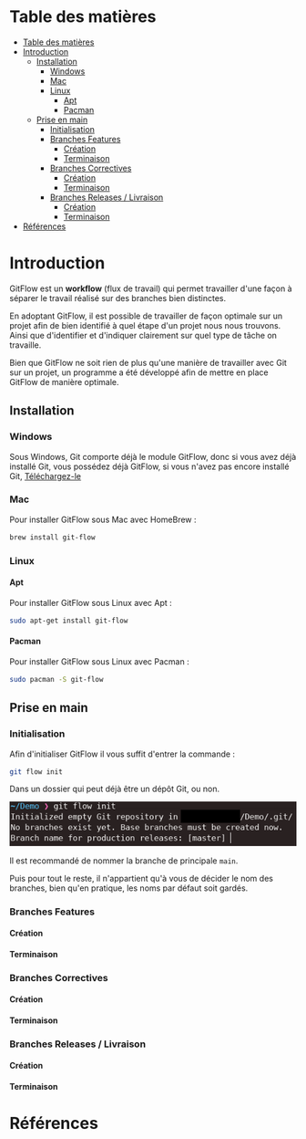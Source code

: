 # Table des matières

- [Table des matières](#table-des-matières)
- [Introduction](#introduction)
  - [Installation](#installation)
    - [Windows](#windows)
    - [Mac](#mac)
    - [Linux](#linux)
      - [Apt](#apt)
      - [Pacman](#pacman)
  - [Prise en main](#prise-en-main)
    - [Initialisation](#initialisation)
    - [Branches Features](#branches-features)
      - [Création](#création)
      - [Terminaison](#terminaison)
    - [Branches Correctives](#branches-correctives)
      - [Création](#création-1)
      - [Terminaison](#terminaison-1)
    - [Branches Releases / Livraison](#branches-releases--livraison)
      - [Création](#création-2)
      - [Terminaison](#terminaison-2)
- [Références](#références)

# Introduction

GitFlow est un **workflow** (flux de travail) qui permet travailler d'une façon à séparer le travail réalisé sur des branches bien distinctes.

En adoptant GitFlow, il est possible de travailler de façon optimale sur un projet afin de bien identifié à quel étape d'un projet nous nous trouvons. 
Ainsi que d'identifier et d'indiquer clairement sur quel type de tâche on travaille.

Bien que GitFlow ne soit rien de plus qu'une manière de travailler avec Git sur un projet, un programme a été développé afin de mettre en place GitFlow de manière optimale.

## Installation

### Windows

Sous Windows, Git comporte déjà le module GitFlow, donc si vous avez déjà installé Git, vous possédez déjà GitFlow, si vous n'avez pas encore installé Git, [Téléchargez-le](https://git-scm.com/download/win)

### Mac 

Pour installer GitFlow sous Mac avec HomeBrew :

```sh
brew install git-flow
```

### Linux

#### Apt

Pour installer GitFlow sous Linux avec Apt :

```sh
sudo apt-get install git-flow
```

#### Pacman

Pour installer GitFlow sous Linux avec Pacman :

```sh
sudo pacman -S git-flow
```

## Prise en main

### Initialisation

Afin d'initialiser GitFlow il vous suffit d'entrer la commande :

```sh
git flow init
```

Dans un dossier qui peut déjà être un dépôt Git, ou non.

![git init](assets/gitflow-init.png)

Il est recommandé de nommer la branche de principale `main`.

Puis pour tout le reste, il n'appartient qu'à vous de décider le nom des branches, bien qu'en pratique, les noms par défaut soit gardés.

### Branches Features

#### Création

#### Terminaison

### Branches Correctives

#### Création

#### Terminaison

### Branches Releases / Livraison

#### Création

#### Terminaison

# Références